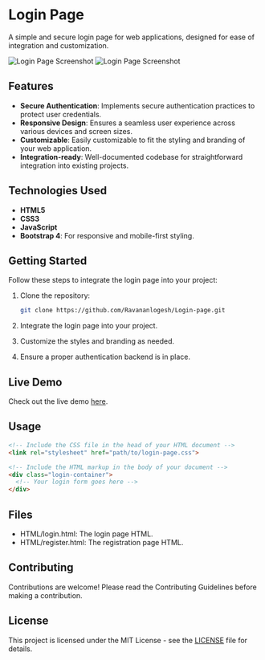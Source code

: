 # Login Page

A simple and secure login page for web applications, designed for ease of integration and customization.

![Login Page Screenshot](./images/pic1.png)
![Login Page Screenshot](./images/pic2.png)

## Features

- **Secure Authentication**: Implements secure authentication practices to protect user credentials.
- **Responsive Design**: Ensures a seamless user experience across various devices and screen sizes.
- **Customizable**: Easily customizable to fit the styling and branding of your web application.
- **Integration-ready**: Well-documented codebase for straightforward integration into existing projects.

## Technologies Used

- **HTML5**
- **CSS3**
- **JavaScript**
- **Bootstrap 4**: For responsive and mobile-first styling.

## Getting Started

Follow these steps to integrate the login page into your project:

1. Clone the repository:

    ```bash
    git clone https://github.com/Ravananlogesh/Login-page.git
    ```

2. Integrate the login page into your project.

3. Customize the styles and branding as needed.

4. Ensure a proper authentication backend is in place.

## Live Demo

Check out the live demo [here](https://github.com/Ravananlogesh/Login-page/html/login.html).

## Usage

```html
<!-- Include the CSS file in the head of your HTML document -->
<link rel="stylesheet" href="path/to/login-page.css">

<!-- Include the HTML markup in the body of your document -->
<div class="login-container">
  <!-- Your login form goes here -->
</div>
```
## Files
- HTML/login.html: The login page HTML.
- HTML/register.html: The registration page HTML.
## Contributing

Contributions are welcome! Please read the Contributing Guidelines before making a contribution.
## License

This project is licensed under the MIT License - see the [LICENSE](License) file for details.
